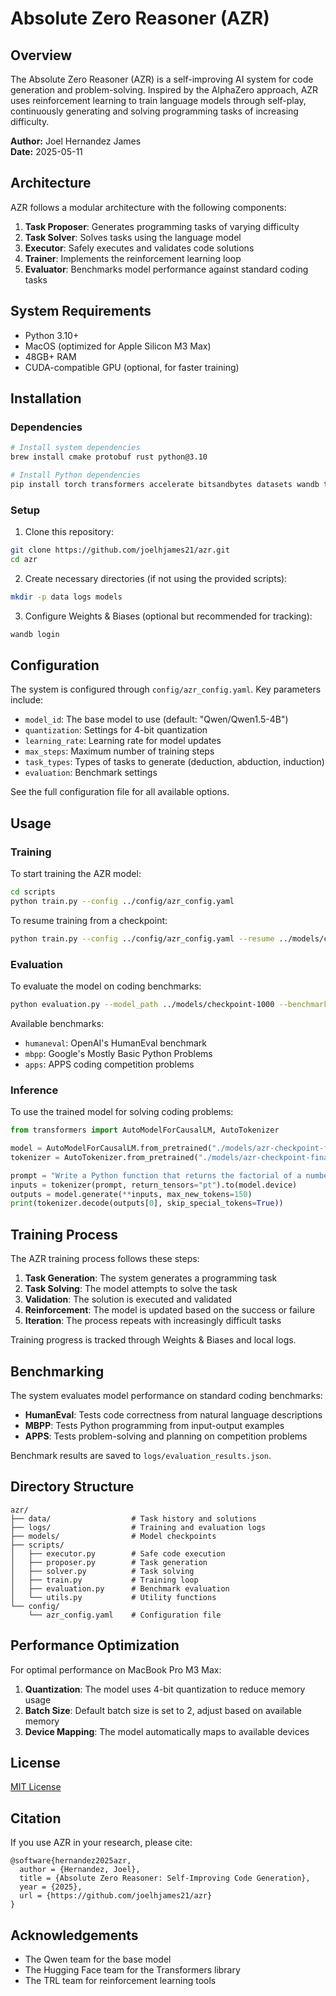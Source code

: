 # Absolute Zero Reasoner (AZR)

## Overview

The Absolute Zero Reasoner (AZR) is a self-improving AI system for code generation and problem-solving. Inspired by the AlphaZero approach, AZR uses reinforcement learning to train language models through self-play, continuously generating and solving programming tasks of increasing difficulty.

**Author:** Joel Hernandez James  
**Date:** 2025-05-11

## Architecture

AZR follows a modular architecture with the following components:

1. **Task Proposer**: Generates programming tasks of varying difficulty
2. **Task Solver**: Solves tasks using the language model
3. **Executor**: Safely executes and validates code solutions
4. **Trainer**: Implements the reinforcement learning loop
5. **Evaluator**: Benchmarks model performance against standard coding tasks

## System Requirements

- Python 3.10+
- MacOS (optimized for Apple Silicon M3 Max)
- 48GB+ RAM
- CUDA-compatible GPU (optional, for faster training)

## Installation

### Dependencies

```bash
# Install system dependencies
brew install cmake protobuf rust python@3.10

# Install Python dependencies
pip install torch transformers accelerate bitsandbytes datasets wandb trl
```

### Setup

1. Clone this repository:
```bash
git clone https://github.com/joelhjames21/azr.git
cd azr
```

2. Create necessary directories (if not using the provided scripts):
```bash
mkdir -p data logs models
```

3. Configure Weights & Biases (optional but recommended for tracking):
```bash
wandb login
```

## Configuration

The system is configured through `config/azr_config.yaml`. Key parameters include:

- `model_id`: The base model to use (default: "Qwen/Qwen1.5-4B")
- `quantization`: Settings for 4-bit quantization
- `learning_rate`: Learning rate for model updates
- `max_steps`: Maximum number of training steps
- `task_types`: Types of tasks to generate (deduction, abduction, induction)
- `evaluation`: Benchmark settings

See the full configuration file for all available options.

## Usage

### Training

To start training the AZR model:

```bash
cd scripts
python train.py --config ../config/azr_config.yaml
```

To resume training from a checkpoint:

```bash
python train.py --config ../config/azr_config.yaml --resume ../models/checkpoint-1000
```

### Evaluation

To evaluate the model on coding benchmarks:

```bash
python evaluation.py --model_path ../models/checkpoint-1000 --benchmark humaneval
```

Available benchmarks:
- `humaneval`: OpenAI's HumanEval benchmark
- `mbpp`: Google's Mostly Basic Python Problems
- `apps`: APPS coding competition problems

### Inference

To use the trained model for solving coding problems:

```python
from transformers import AutoModelForCausalLM, AutoTokenizer

model = AutoModelForCausalLM.from_pretrained("./models/azr-checkpoint-final", device_map="auto")
tokenizer = AutoTokenizer.from_pretrained("./models/azr-checkpoint-final")

prompt = "Write a Python function that returns the factorial of a number."
inputs = tokenizer(prompt, return_tensors="pt").to(model.device)
outputs = model.generate(**inputs, max_new_tokens=150)
print(tokenizer.decode(outputs[0], skip_special_tokens=True))
```

## Training Process

The AZR training process follows these steps:

1. **Task Generation**: The system generates a programming task
2. **Task Solving**: The model attempts to solve the task
3. **Validation**: The solution is executed and validated
4. **Reinforcement**: The model is updated based on the success or failure
5. **Iteration**: The process repeats with increasingly difficult tasks

Training progress is tracked through Weights & Biases and local logs.

## Benchmarking

The system evaluates model performance on standard coding benchmarks:

- **HumanEval**: Tests code correctness from natural language descriptions
- **MBPP**: Tests Python programming from input-output examples
- **APPS**: Tests problem-solving and planning on competition problems

Benchmark results are saved to `logs/evaluation_results.json`.

## Directory Structure

```
azr/
├── data/                  # Task history and solutions
├── logs/                  # Training and evaluation logs
├── models/                # Model checkpoints
├── scripts/
│   ├── executor.py        # Safe code execution
│   ├── proposer.py        # Task generation
│   ├── solver.py          # Task solving
│   ├── train.py           # Training loop
│   ├── evaluation.py      # Benchmark evaluation
│   └── utils.py           # Utility functions
└── config/
    └── azr_config.yaml    # Configuration file
```

## Performance Optimization

For optimal performance on MacBook Pro M3 Max:

1. **Quantization**: The model uses 4-bit quantization to reduce memory usage
2. **Batch Size**: Default batch size is set to 2, adjust based on available memory
3. **Device Mapping**: The model automatically maps to available devices

## License

[MIT License](LICENSE)

## Citation

If you use AZR in your research, please cite:

```
@software{hernandez2025azr,
  author = {Hernandez, Joel},
  title = {Absolute Zero Reasoner: Self-Improving Code Generation},
  year = {2025},
  url = {https://github.com/joelhjames21/azr}
}
```

## Acknowledgements

- The Qwen team for the base model
- The Hugging Face team for the Transformers library
- The TRL team for reinforcement learning tools
